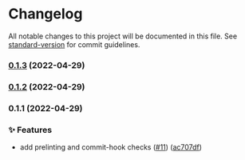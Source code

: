 # Changelog

All notable changes to this project will be documented in this file. See [standard-version](https://github.com/conventional-changelog/standard-version) for commit guidelines.

### [0.1.3](https://github.com/dyne/reflow-oval-room/compare/v0.1.2...v0.1.3) (2022-04-29)

### [0.1.2](https://github.com/dyne/reflow-oval-room/compare/v0.1.1...v0.1.2) (2022-04-29)

### 0.1.1 (2022-04-29)


### ✨ Features

* add prelinting and commit-hook checks ([#11](https://github.com/dyne/reflow-oval-room/issues/11)) ([ac707df](https://github.com/dyne/reflow-oval-room/commit/ac707dfa6241c9a3683ce56ae05c9f468d6b56b4))
